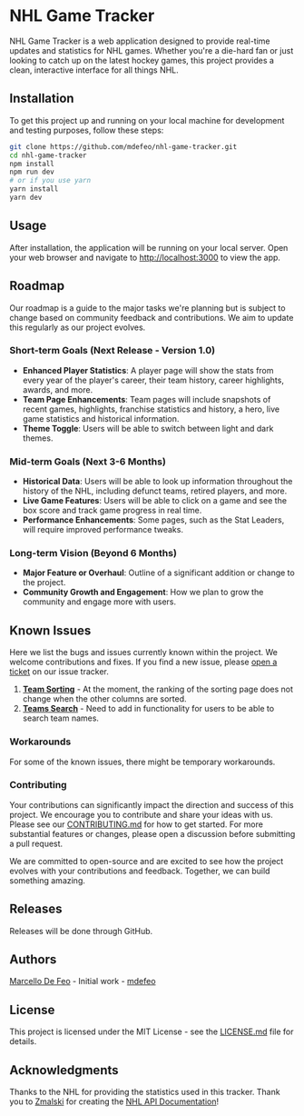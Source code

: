 # NHL Game Tracker

NHL Game Tracker is a web application designed to provide real-time updates and statistics for NHL games. Whether you're a die-hard fan or just looking to catch up on the latest hockey games, this project provides a clean, interactive interface for all things NHL.

## Installation

To get this project up and running on your local machine for development and testing purposes, follow these steps:

```bash
git clone https://github.com/mdefeo/nhl-game-tracker.git
cd nhl-game-tracker
npm install
npm run dev
# or if you use yarn
yarn install
yarn dev
```

## Usage

After installation, the application will be running on your local server. Open your web browser and navigate to <http://localhost:3000> to view the app.

## Roadmap

Our roadmap is a guide to the major tasks we're planning but is subject to change based on community feedback and contributions. We aim to update this regularly as our project evolves.

### Short-term Goals (Next Release - Version 1.0)

- **Enhanced Player Statistics**: A player page will show the stats from every year of the player's career, their team history, career highlights, awards, and more.
- **Team Page Enhancements**: Team pages will include snapshots of recent games, highlights, franchise statistics and history, a hero, live game statistics and historical information.
- **Theme Toggle**: Users will be able to switch between light and dark themes.

### Mid-term Goals (Next 3-6 Months)

- **Historical Data**: Users will be able to look up information throughout the history of the NHL, including defunct teams, retired players, and more.
- **Live Game Features**: Users will be able to click on a game and see the box score and track game progress in real time.
- **Performance Enhancements**: Some pages, such as the Stat Leaders, will require improved performance tweaks.

### Long-term Vision (Beyond 6 Months)

- **Major Feature or Overhaul**: Outline of a significant addition or change to the project.
- **Community Growth and Engagement**: How we plan to grow the community and engage more with users.

## Known Issues

Here we list the bugs and issues currently known within the project. We welcome contributions and fixes. If you find a new issue, please [open a ticket](https://github.com/mdefeo/nhl.game.tracker/issues) on our issue tracker.

1. **[Team Sorting](https://github.com/mdefeo/nhl.game.tracker/issues/12)** - At the moment, the ranking of the sorting page does not change when the other columns are sorted.
2. **[Teams Search](https://github.com/mdefeo/nhl.game.tracker/issues/13)** - Need to add in functionality for users to be able to search team names.

### Workarounds

For some of the known issues, there might be temporary workarounds.

### Contributing

Your contributions can significantly impact the direction and success of this project. We encourage you to contribute and share your ideas with us. Please see our [CONTRIBUTING.md](CONTRIBUTING.md) for how to get started. For more substantial features or changes, please open a discussion before submitting a pull request.

We are committed to open-source and are excited to see how the project evolves with your contributions and feedback. Together, we can build something amazing.

## Releases

Releases will be done through GitHub.

## Authors

[Marcello De Feo](https://www.marcellodefeo.com/) - Initial work - [mdefeo](https://github.com/mdefeo)

## License

This project is licensed under the MIT License - see the [LICENSE.md](LICENSE.md) file for details.

## Acknowledgments

Thanks to the NHL for providing the statistics used in this tracker.
Thank you to [Zmalski](https://github.com/Zmalski) for creating the [NHL API Documentation](https://github.com/Zmalski/NHL-API-Reference)!
